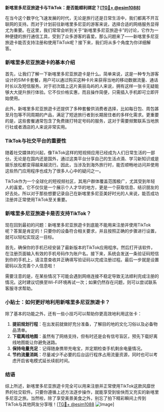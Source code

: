**新喀里多尼亚旅遊卡与TikTok：是否能顺利绑定？[[TG💪+ @esim1088](https://t.me/s/esim1088)]**

在当今这个数字化飞速发展的时代，无论是旅行还是日常生活中，我们都离不开互联网的支持。而对于计划前往新喀里多尼亚的游客来说，选择合适的网络服务显得尤为重要。在这里，我们常常会听到关于“新喀里多尼亚旅遊卡”的讨论，它作为一种便捷的旅行通信工具，受到了众多游客的喜爱。那么问题来了——新喀里多尼亚旅遊卡能否支持注册和使用TikTok呢？接下来，我们将从多个角度为你详细解答。

### 新喀里多尼亚旅遊卡的基本介绍

首先，让我们了解一下新喀里多尼亚旅遊卡是什么。简单来说，这是一种专为游客设计的SIM卡套餐，用户可以通过购买这种卡片来获得当地的移动数据流量、通话时长以及短信服务。对于初次踏上这片美丽岛屿的人来说，拥有这样一张卡无疑能够大大提升旅行体验。它不仅价格实惠，而且操作简便，只需插入手机即可立即开始使用。

此外，新喀里多尼亚旅遊卡还提供了多种套餐供消费者选择，比如每日包、周包甚至月包等不同周期的产品，满足了短途旅行者到长期居住者的多样化需求。更重要的是，这些套餐通常包含了免费拨打特定号码的服务，这对于需要频繁联系当地旅行社或者酒店的人来说非常实用。

### TikTok与社交平台的重要性

随着社交媒体的兴起，像TikTok这样的短视频应用已经成为人们日常生活的一部分。无论是在国内还是国外，通过这类平台分享自己的生活点滴、学习新知识或是娱乐放松都变得越来越流行。因此，当涉及到海外旅行时，能否顺畅地访问并使用这些热门应用程序也成为了很多人心中的疑问之一。

TikTok作为一个全球化的短视频社区，其用户群体覆盖范围极广，尤其受到年轻人的喜爱。它不仅仅是一个展示个人才华的地方，更是一个获取信息、结识朋友的好去处。所以对于那些想要记录自己在新喀里多尼亚美好时光的人来说，能否成功注册并正常使用TikTok至关重要。

### 新喀里多尼亚旅遊卡是否支持TikTok？

现在回到最初的问题：新喀里多尼亚旅遊卡到底能不能用来注册并使用TikTok呢？答案是肯定的！只要你的设备符合相关要求，并且按照正确的步骤进行设置，就可以轻松实现这一目标。

首先，确保你的手机已经安装了最新版本的TikTok应用程序。然后打开该软件，在注册页面输入有效的手机号码作为账户名。接下来，系统会发送一条验证码短信到你的手机上，请注意查收并正确填写验证码以完成注册过程。最后一步就是设置密码以及完善个人信息啦！

需要注意的是，在某些情况下可能会遇到网络连接不稳定导致无法顺利完成注册的情况。这时建议切换至Wi-Fi环境再试一次；如果仍然存在问题，则可以尝试联系客服寻求帮助。

### 小贴士：如何更好地利用新喀里多尼亚旅遊卡？

除了基本的功能之外，还有一些小技巧可以帮助你更高效地利用这张卡：

1. **提前规划行程**：在出发前就做好充分准备，了解目的地的文化习俗以及必备物品清单。
2. **下载离线地图**：虽然有了网络支持，但有时还是会有信号盲区，预先下载好离线地图能让你避免迷路。
3. **保持电量充足**：记得随身携带充电宝，并定期检查手机剩余电量情况。
4. **节约流量消耗**：尽量减少不必要的后台运行程序占用流量资源，同时也可以考虑开启省电模式延长续航时间。

### 结语

综上所述，新喀里多尼亚旅遊卡完全可以用来注册并正常使用TikTok这款风靡世界的社交软件。只要你遵循上述方法逐步操作，就能享受到愉快而又充实的新喀里多尼亚之旅。当然啦，除了享受美景美食之外，别忘了拍下精彩瞬间上传到TikTok与其他网友分享哦！[[TG💪+ @esim1088](https://t.me/s/esim1088) ![Image](https://i.postimg.cc/4NQfJmqS/Snipaste-2025-05-13-00-14-12.png)]